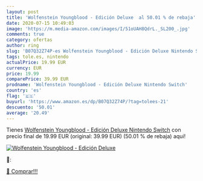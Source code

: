 ```yaml
---
layout: post
title: 'Wolfenstein Youngblood - Edición Deluxe  al 50.01 % de rebaja'
date: 2020-07-15 10:49:03
image: 'https://m.media-amazon.com/images/I/51oUAH8QdrL._SL200_.jpg'
comments: true
category: ofertas
author: ring
slug: 'B07Q32Z74P-es Wolfenstein Youngblood - Edición Deluxe Nintendo Switch'
tags: tole.es, nintendo
actualPrice: 19.99 EUR
currency: EUR
price: 19.99
comparePrice: 39.99 EUR
prodname: 'Wolfenstein Youngblood - Edición Deluxe Nintendo Switch'
country: 'es'
flag: '🇪🇸'
buyurl: 'https://www.amazon.es/dp/B07Q32Z74P/?tag=tolees-21'
descuento: '50.01'
average: '20.49'
---
```


Tienes [Wolfenstein Youngblood - Edición Deluxe Nintendo Switch](https://www.amazon.es/dp/B07Q32Z74P/?tag=tolees-21) con precio final de  19.99 EUR (original: 39.99 EUR) (50.01 %  de rebaja) aqui!

[![Wolfenstein Youngblood - Edición Deluxe ](https://m.media-amazon.com/images/I/51oUAH8QdrL._SL200_.jpg)](https://www.amazon.es/dp/B07Q32Z74P/?tag=tolees-21)

🔎:


[🛒 Comprar!!!](https://www.amazon.es/dp/B07Q32Z74P/?tag=tolees-21)
